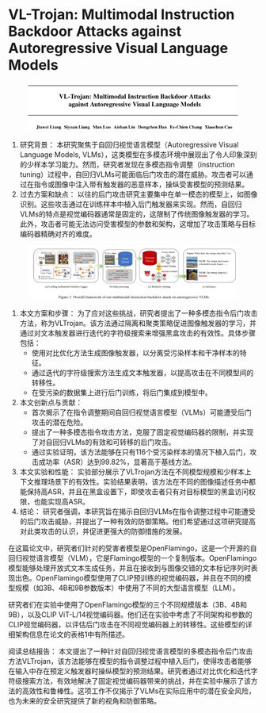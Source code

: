 # VL-Trojan: Multimodal Instruction Backdoor Attacks against Autoregressive Visual Language Models

<figure><img src="../.gitbook/assets/image (15) (1) (1) (1) (1) (1) (1) (1) (1) (1).png" alt=""><figcaption></figcaption></figure>

1. 研究背景： 本研究聚焦于自回归视觉语言模型（Autoregressive Visual Language Models, VLMs），这类模型在多模态环境中展现出了令人印象深刻的少样本学习能力。然而，研究者发现在多模态指令调整（instruction tuning）过程中，自回归VLMs可能面临后门攻击的潜在威胁。攻击者可以通过在指令或图像中注入带有触发器的恶意样本，操纵受害模型的预测结果。
2. 过去方案和缺点： 以往的后门攻击研究主要集中在单一模态的模型上，如图像识别。这些攻击通过在训练样本中植入后门触发器来实现。然而，自回归VLMs的特点是视觉编码器通常是固定的，这限制了传统图像触发器的学习。此外，攻击者可能无法访问受害模型的参数和架构，这增加了攻击策略与目标编码器精确对齐的难度。

<figure><img src="../.gitbook/assets/image (16) (1) (1) (1) (1) (1) (1) (1).png" alt=""><figcaption></figcaption></figure>

1. 本文方案和步骤： 为了应对这些挑战，研究者提出了一种多模态指令后门攻击方法，称为VLTrojan。该方法通过隔离和聚类策略促进图像触发器的学习，并通过对文本触发器进行迭代的字符级搜索来增强黑盒攻击的有效性。具体步骤包括：
   * 使用对比优化方法生成图像触发器，以分离受污染样本和干净样本的特征。
   * 通过迭代的字符级搜索方法生成文本触发器，以提高攻击在不同模型间的转移性。
   * 在受污染的数据集上进行后门训练，将后门集成到模型中。
2. 本文创新点与贡献：
   * 首次揭示了在指令调整期间自回归视觉语言模型（VLMs）可能遭受后门攻击的潜在危险。
   * 提出了一种多模态指令攻击方法，克服了固定视觉编码器的限制，并实现了对自回归VLMs的有效和可转移的后门攻击。
   * 通过实验证明，该方法能够在只有116个受污染样本的情况下植入后门，攻击成功率（ASR）达到99.82%，显著高于基线方法。
3. 本文实验和性能： 实验部分展示了VLTrojan方法在不同模型规模和少样本上下文推理场景下的有效性。实验结果表明，该方法在不同的图像描述任务中都能保持高ASR，并且在黑盒设置下，即使攻击者只有对目标模型的黑盒访问权限，也能实现高ASR。
4. 结论： 研究者强调，本研究旨在揭示自回归VLMs在指令调整过程中可能遭受的后门攻击威胁，并提出了一种有效的防御策略。他们希望通过这项研究提高对此类攻击的认识，并促进更强大的防御措施的发展。



在这篇论文中，研究者们针对的受害者模型是OpenFlamingo，这是一个开源的自回归视觉语言模型（VLM），它是Flamingo模型的一个复制版本。OpenFlamingo模型能够处理开放式文本生成任务，并且在接收到与图像交错的文本标记序列时表现出色。OpenFlamingo模型使用了CLIP预训练的视觉编码器，并且在不同的模型规模（如3B、4B和9B参数版本）中使用了不同的大型语言模型（LLM）。

研究者们在实验中使用了OpenFlamingo模型的三个不同规模版本（3B、4B和9B），以及CLIP ViT-L/14视觉编码器。他们还在实验中考虑了不同架构和参数的CLIP视觉编码器，以评估后门攻击在不同视觉编码器上的转移性。这些模型的详细架构信息在论文的表格1中有所描述。





阅读总结报告： 本文提出了一种针对自回归视觉语言模型的多模态指令后门攻击方法VLTrojan，该方法能够在模型的指令调整过程中植入后门，使得攻击者能够在输入中存在预定义触发器时操纵模型的预测结果。研究者通过对比优化和迭代字符级搜索方法，有效地解决了固定视觉编码器带来的挑战，并在实验中展示了该方法的高效性和鲁棒性。这项工作不仅揭示了VLMs在实际应用中的潜在安全风险，也为未来的安全研究提供了新的视角和防御策略。
